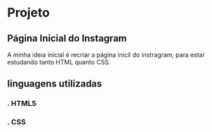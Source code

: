 # Projeto
## Página Inicial do Instagram
 
A minha ideia inicial é recriar a página inicil do instragram, 
para estar estudando tanto HTML quanto CSS.

## linguagens utilizadas
### . HTML5
### . CSS